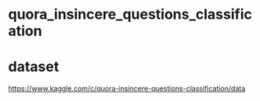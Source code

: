 # quora_insincere_questions_classification

# dataset

https://www.kaggle.com/c/quora-insincere-questions-classification/data
